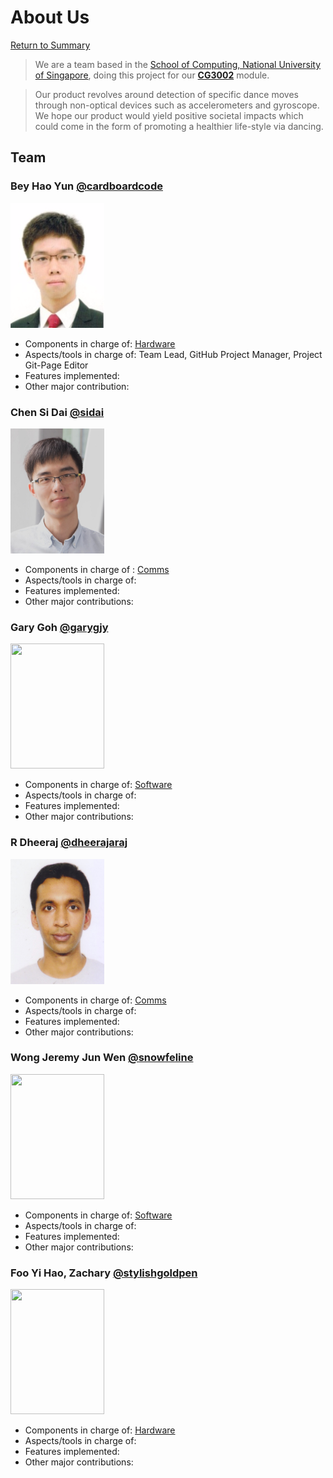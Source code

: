 # About Us
[Return to Summary][return]

> We are a team based in the [School of Computing, National University of Singapore](http://www.comp.nus.edu.sg), doing this project for our [**CG3002**](https://myaces.nus.edu.sg/cors/jsp/report/ModuleDetailedInfo.jsp?acad_y=2014/2015&sem_c=1&mod_c=CG3002) module. 

> Our product revolves around detection of specific dance moves through non-optical devices such as accelerometers and gyroscope. We hope our product would yield positive societal impacts which could come in the form of promoting a healthier life-style via dancing. 

## Team
### Bey Hao Yun  [@cardboardcode](https://github.com/cardboardcode) <br>
<img src="images/members/haoyun.png" height="200p" width="150p"><br>

*   Components in charge of: [Hardware]()
*   Aspects/tools in charge of: Team Lead, GitHub Project Manager, Project Git-Page Editor
*   Features implemented:
*   Other major contribution:   
    
### Chen Si Dai  [@sidai](https://github.com/sidai)
<img src="images/members/sidai.png" height="200p" width="150p"> <br>
*   Components in charge of : [Comms]()
*   Aspects/tools in charge of: 
*   Features implemented:
* Other major contributions: 

### Gary Goh  [@garygjy](https://github.com/garygjy)<br>
<img src="images/members/garygoh.png" height="200p" width="150p"> <br>

*    Components in charge of: [Software]()
*    Aspects/tools in charge of: 
*    Features implemented:
* Other major contributions: 

### R Dheeraj  [@dheerajaraj](https://github.com/dheerajaraj) <br>
<img src="images/members/dheeraj.png" height="200p" width="150p"> <br>

*    Components in charge of: [Comms]()
*    Aspects/tools in charge of: 
*    Features implemented:
* Other major contributions: 

### Wong Jeremy Jun Wen  [@snowfeline](https://github.com/snowfeline) <br>
<img src="images/members/jeremy.png" height="200p" width="150p"> <br>

*    Components in charge of: [Software]()
*    Aspects/tools in charge of: 
*    Features implemented:
* Other major contributions: 


### Foo Yi Hao, Zachary  [@stylishgoldpen](https://github.com/stylishgoldpen) <br>
<img src="images/members/zachary.png" height="200p" width="150p"> <br>

*    Components in charge of: [Hardware]()
*    Aspects/tools in charge of: 
*    Features implemented:
* Other major contributions: 


[return]: https://github.com/cardboardcode/dancedance